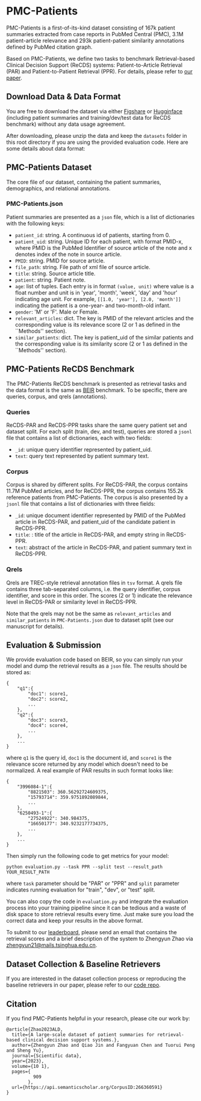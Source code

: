 # PMC-Patients

PMC-Patients is a first-of-its-kind dataset consisting of 167k patient summaries extracted from case reports in PubMed Central (PMC), 3.1M patient-article relevance and 293k patient-patient similarity annotations defined by PubMed citation graph.

Based on PMC-Patients, we define two tasks to benchmark Retrieval-based Clinical Decision Support (ReCDS) systems: Patient-to-Article Retrieval (PAR) and Patient-to-Patient Retrieval (PPR).
For details, please refer to [our paper](https://www.nature.com/articles/s41597-023-02814-8).

## Download Data & Data Format

You are free to download the dataset via either [Figshare](https://figshare.com/collections/PMC-Patients/6723465) or [Hugginface](https://huggingface.co/zhengyun21) (including patient summaries and training/dev/test data for ReCDS benchmark) without any data usage agreement. 

After downloading, please unzip the data and keep the `datasets` folder in this root directory if you are using the provided evaluation code. Here are some details about data format:

## PMC-Patients Dataset

The core file of our dataset, containing the patient summaries, demographics, and relational annotations.

### PMC-Patients.json
Patient summaries are presented as a `json` file, which is a list of dictionaries with the following keys:
- `patient_id`: string. A continuous id of patients, starting from 0.
- `patient_uid`: string. Unique ID for each patient, with format PMID-x, where PMID is the PubMed Identifier of source article of the note and x denotes index of the note in source article.
- `PMID`: string. PMID for source article.
- `file_path`: string. File path of xml file of source article.
- `title`: string. Source article title.
- `patient`: string. Patient note.
- `age`: list of tuples. Each entry is in format `(value, unit)` where value is a float number and unit is in 'year', 'month', 'week', 'day' and 'hour' indicating age unit. For example, `[[1.0, 'year'], [2.0, 'month']]` indicating the patient is a one-year- and two-month-old infant.
- `gender`: 'M' or 'F'. Male or Female.
- `relevant_articles`: dict. The key is PMID of the relevant articles and the corresponding value is its relevance score (2 or 1 as defined in the ``Methods'' section).
- `similar_patients`: dict. The key is patient_uid of the similar patients and the corresponding value is its similarity score (2 or 1 as defined in the ``Methods'' section).


## PMC-Patients ReCDS Benchmark

The PMC-Patients ReCDS benchmark is presented as retrieval tasks and the data format is the same as [BEIR](https://github.com/beir-cellar/beir) benchmark. 
To be specific, there are queries, corpus, and qrels (annotations).

### Queries

ReCDS-PAR and ReCDS-PPR tasks share the same query patient set and dataset split.
For each split (train, dev, and test), queries are stored a `jsonl` file that contains a list of dictionaries, each with two fields: 
- `_id`: unique query identifier represented by patient_uid.
- `text`: query text represented by patient summary text.

### Corpus

Corpus is shared by different splits. For ReCDS-PAR, the corpus contains 11.7M PubMed articles, and for ReCDS-PPR, the corpus contains 155.2k reference patients from PMC-Patients. The corpus is also presented by a `jsonl` file that contains a list of dictionaries with three fields:
- `_id`:  unique document identifier represented by PMID of the PubMed article in ReCDS-PAR, and patient_uid of the candidate patient in ReCDS-PPR.
- `title`: : title of the article in ReCDS-PAR, and empty string in ReCDS-PPR.
- `text`: abstract of the article in ReCDS-PAR, and patient summary text in ReCDS-PPR.

### Qrels

Qrels are TREC-style retrieval annotation files in `tsv` format.
A qrels file contains three tab-separated columns, i.e. the query identifier, corpus identifier, and score in this order. The scores (2 or 1) indicate the relevance level in ReCDS-PAR or similarity level in ReCDS-PPR.

Note that the qrels may not be the same as `relevant_articles` and `similar_patients` in `PMC-Patients.json` due to dataset split (see our manuscript for details).


## Evaluation & Submission

We provide evaluation code based on BEIR, so you can simply run your model and dump the retrieval results as a `json` file.
The results should be stored as:
```
{
    "q1":{
        "doc1": score1,
        "doc2": score2,
        ...
    },
    "q2":{
        "doc3": score3,
        "doc4": score4,
        ...
    },
    ...
}
```
where `q1` is the query id, `doc1` is the document id, and `score1` is the relevance score returned by any model which doesn't need to be normalized. A real example of PAR results in such format looks like:
```
{
    "3996084-1":{
        "8821503": 360.56292724609375,
        "15793714": 359.9751892089844,
        ...
    },
    "6250493-1":{
        "27524922": 340.984375,
        "16650177": 340.9232177734375,
        ...
    },
    ...
}
```

Then simply run the following code to get metrics for your model:
```
python evaluation.py --task PPR --split test --result_path YOUR_RESULT_PATH
```
where `task` parameter should be "PAR" or "PPR" and `split` parameter indicates running evaluation for "train", "dev", or "test" split.

You can also copy the code in `evaluation.py` and integrate the evaluation process into your training pipeline since it can be tedious and a waste of disk space to store retrieval results every time.
Just make sure you load the correct data and keep your results in the above format.

To submit to our [leaderboard](https://pmc-patients.github.io/), please send an email that contains the retrieval scores and a brief description of the system to Zhengyun Zhao via zhengyun21@mails.tsinghua.edu.cn.

## Dataset Collection & Baseline Retrievers
If you are interested in the dataset collection process or reproducing the baseline retrievers in our paper, please refer to our [code repo](https://github.com/zhao-zy15/PMC-Patients).


## Citation
If you find PMC-Patients helpful in your research, please cite our work by:
```
@article{Zhao2023ALD,
  title={A large-scale dataset of patient summaries for retrieval-based clinical decision support systems.},
  author={Zhengyun Zhao and Qiao Jin and Fangyuan Chen and Tuorui Peng and Sheng Yu},
  journal={Scientific data},
  year={2023},
  volume={10 1},
  pages={
          909
        },
  url={https://api.semanticscholar.org/CorpusID:266360591}
}
```

